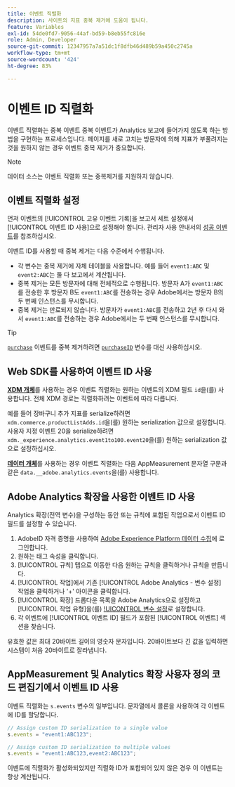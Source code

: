 ```yaml
---
title: 이벤트 직렬화
description: 사이트의 지표 중복 제거에 도움이 됩니다.
feature: Variables
exl-id: 54de0fd7-9056-44af-bd59-b8eb55fc816e
role: Admin, Developer
source-git-commit: 12347957a7a51dc1f8dfb46d489b59a450c2745a
workflow-type: tm+mt
source-wordcount: '424'
ht-degree: 83%

---
```


# 이벤트 ID 직렬화

이벤트 직렬화는 중복 이벤트 중복 이벤트가 Analytics 보고에 들어가지 않도록 하는 방법을 구현하는 프로세스입니다. 페이지를 새로 고치는 방문자에 의해 지표가 부풀려지는 것을 원하지 않는 경우 이벤트 중복 제거가 중요합니다.

>[!NOTE]
>
>데이터 소스는 이벤트 직렬화 또는 중복제거를 지원하지 않습니다.

## 이벤트 직렬화 설정

먼저 이벤트의 [!UICONTROL 고유 이벤트 기록]을 보고서 세트 설정에서 [!UICONTROL 이벤트 ID 사용]으로 설정해야 합니다. 관리자 사용 안내서의 [성공 이벤트](/help/admin/admin/c-manage-report-suites/c-edit-report-suites/conversion-var-admin/c-success-events/success-event.md)를 참조하십시오.

이벤트 ID를 사용할 때 중복 제거는 다음 수준에서 수행됩니다.

* 각 변수는 중복 제거에 자체 테이블을 사용합니다. 예를 들어 `event1:ABC` 및 `event2:ABC`는 둘 다 보고에서 계산됩니다.
* 중복 제거는 모든 방문자에 대해 전체적으로 수행됩니다. 방문자 A가 `event1:ABC`를 전송한 후 방문자 B도 `event1:ABC`를 전송하는 경우 Adobe에서는 방문자 B의 두 번째 인스턴스를 무시합니다.
* 중복 제거는 만료되지 않습니다. 방문자가 `event1:ABC`를 전송하고 2년 후 다시 와서 `event1:ABC`를 전송하는 경우 Adobe에서는 두 번째 인스턴스를 무시합니다.

>[!TIP]
>
>[`purchase`](event-purchase.md) 이벤트를 중복 제거하려면 [`purchaseID`](../purchaseid.md) 변수를 대신 사용하십시오.

## Web SDK를 사용하여 이벤트 ID 사용

[**XDM 개체**](/help/implement/aep-edge/xdm-var-mapping.md)&#x200B;를 사용하는 경우 이벤트 직렬화는 원하는 이벤트의 XDM 필드 `id`을(를) 사용합니다. 전체 XDM 경로는 직렬화하려는 이벤트에 따라 다릅니다.

예를 들어 장바구니 추가 지표를 serialize하려면 `xdm.commerce.productListAdds.id`을(를) 원하는 serialization 값으로 설정합니다. 사용자 지정 이벤트 20을 serialize하려면 `xdm._experience.analytics.event1to100.event20`을(를) 원하는 serialization 값으로 설정하십시오.

[**데이터 개체**](/help/implement/aep-edge/data-var-mapping.md)&#x200B;를 사용하는 경우 이벤트 직렬화는 다음 AppMeasurement 문자열 구문과 같은 `data.__adobe.analytics.events`을(를) 사용합니다.

## Adobe Analytics 확장을 사용한 이벤트 ID 사용

Analytics 확장(전역 변수)을 구성하는 동안 또는 규칙에 포함된 작업으로서 이벤트 ID 필드를 설정할 수 있습니다.

1. AdobeID 자격 증명을 사용하여 [Adobe Experience Platform 데이터 수집](https://experience.adobe.com/data-collection)에 로그인합니다.
2. 원하는 태그 속성을 클릭합니다.
3. [!UICONTROL 규칙] 탭으로 이동한 다음 원하는 규칙을 클릭하거나 규칙을 만듭니다.
4. [!UICONTROL 작업]에서 기존 [!UICONTROL Adobe Analytics - 변수 설정] 작업을 클릭하거나 &#39;+&#39; 아이콘을 클릭합니다.
5. [!UICONTROL 확장] 드롭다운 목록을 Adobe Analytics으로 설정하고 [!UICONTROL 작업 유형]을(를) [!UICONTROL 변수 설정](으)로 설정합니다.
6. 각 이벤트에 [!UICONTROL 이벤트 ID] 필드가 포함된 [!UICONTROL 이벤트] 섹션을 찾습니다.

유효한 값은 최대 20바이트 길이의 영숫자 문자입니다. 20바이트보다 긴 값을 입력하면 시스템이 처음 20바이트로 잘라냅니다.

## AppMeasurement 및 Analytics 확장 사용자 정의 코드 편집기에서 이벤트 ID 사용

이벤트 직렬화는 `s.events` 변수의 일부입니다. 문자열에서 콜론을 사용하여 각 이벤트에 ID를 할당합니다.

```js
// Assign custom ID serialization to a single value
s.events = "event1:ABC123";

// Assign custom ID serialization to multiple values
s.events = "event1:ABC123,event2:ABC123";
```

이벤트에 직렬화가 활성화되었지만 직렬화 ID가 포함되어 있지 않은 경우 이 이벤트는 항상 계산됩니다.
